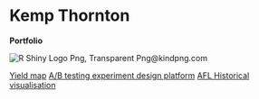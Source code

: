 # Kemp Thornton
__Portfolio__

<img src="https://www.kindpng.com/picc/m/706-7068650_r-shiny-logo-png-transparent-png.png" alt="R Shiny Logo Png, Transparent Png@kindpng.com">

[Yield map](https://thornton.shinyapps.io/yield-map/)
[A/B testing experiment design platform](https://thornton.shinyapps.io/experiment-design-platform/)
[AFL Historical visualisation](https://thornton.shinyapps.io/afl-visualisation/)
